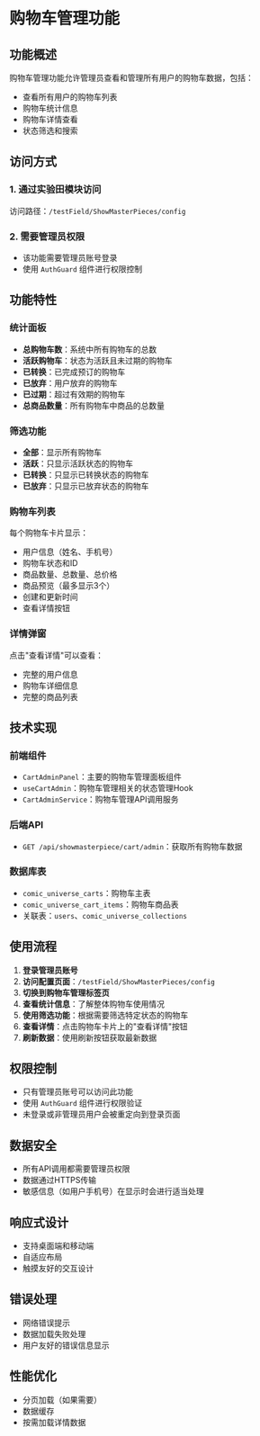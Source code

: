 # 购物车管理功能

## 功能概述

购物车管理功能允许管理员查看和管理所有用户的购物车数据，包括：
- 查看所有用户的购物车列表
- 购物车统计信息
- 购物车详情查看
- 状态筛选和搜索

## 访问方式

### 1. 通过实验田模块访问
访问路径：`/testField/ShowMasterPieces/config`

### 2. 需要管理员权限
- 该功能需要管理员账号登录
- 使用 `AuthGuard` 组件进行权限控制

## 功能特性

### 统计面板
- **总购物车数**：系统中所有购物车的总数
- **活跃购物车**：状态为活跃且未过期的购物车
- **已转换**：已完成预订的购物车
- **已放弃**：用户放弃的购物车
- **已过期**：超过有效期的购物车
- **总商品数量**：所有购物车中商品的总数量

### 筛选功能
- **全部**：显示所有购物车
- **活跃**：只显示活跃状态的购物车
- **已转换**：只显示已转换状态的购物车
- **已放弃**：只显示已放弃状态的购物车

### 购物车列表
每个购物车卡片显示：
- 用户信息（姓名、手机号）
- 购物车状态和ID
- 商品数量、总数量、总价格
- 商品预览（最多显示3个）
- 创建和更新时间
- 查看详情按钮

### 详情弹窗
点击"查看详情"可以查看：
- 完整的用户信息
- 购物车详细信息
- 完整的商品列表

## 技术实现

### 前端组件
- `CartAdminPanel`：主要的购物车管理面板组件
- `useCartAdmin`：购物车管理相关的状态管理Hook
- `CartAdminService`：购物车管理API调用服务

### 后端API
- `GET /api/showmasterpiece/cart/admin`：获取所有购物车数据

### 数据库表
- `comic_universe_carts`：购物车主表
- `comic_universe_cart_items`：购物车商品表
- 关联表：`users`、`comic_universe_collections`

## 使用流程

1. **登录管理员账号**
2. **访问配置页面**：`/testField/ShowMasterPieces/config`
3. **切换到购物车管理标签页**
4. **查看统计信息**：了解整体购物车使用情况
5. **使用筛选功能**：根据需要筛选特定状态的购物车
6. **查看详情**：点击购物车卡片上的"查看详情"按钮
7. **刷新数据**：使用刷新按钮获取最新数据

## 权限控制

- 只有管理员账号可以访问此功能
- 使用 `AuthGuard` 组件进行权限验证
- 未登录或非管理员用户会被重定向到登录页面

## 数据安全

- 所有API调用都需要管理员权限
- 数据通过HTTPS传输
- 敏感信息（如用户手机号）在显示时会进行适当处理

## 响应式设计

- 支持桌面端和移动端
- 自适应布局
- 触摸友好的交互设计

## 错误处理

- 网络错误提示
- 数据加载失败处理
- 用户友好的错误信息显示

## 性能优化

- 分页加载（如果需要）
- 数据缓存
- 按需加载详情数据 